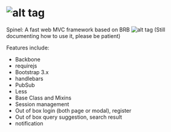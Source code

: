 ![alt tag](http://spirtfire.com/res/img/spinel.png)
======
Spinel: A fast web MVC framework based on BRB
![alt tag](http://spirtfire.com/res/img/spinel-screen.png)
(Still documenting how to use it, please be patient)

Features include:
- Backbone
- requirejs
- Bootstrap 3.x
- handlebars
- PubSub
- Less
- Base Class and Mixins
- Session management
- Out of box login (both page or modal), register
- Out of box query suggestion, search result
- notification
